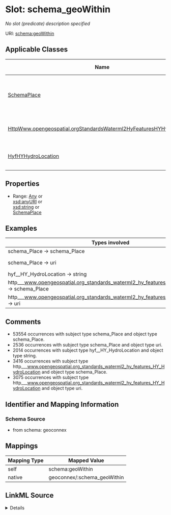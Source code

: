

# Slot: schema_geoWithin


_No slot (predicate) description specified_





URI: [schema:geoWithin](https://schema.org/geoWithin)



<!-- no inheritance hierarchy -->





## Applicable Classes

| Name | Description | Modifies Slot |
| --- | --- | --- |
| [SchemaPlace](../classes/SchemaPlace.md) | Entities that have a somewhat fixed, physical extension |  no  |
| [HttpWww.opengeospatial.orgStandardsWaterml2HyFeaturesHYHydroLocation](../classes/HttpWww.opengeospatial.orgStandardsWaterml2HyFeaturesHYHydroLocation.md) | No class (type) description specified |  no  |
| [HyfHYHydroLocation](../classes/HyfHYHydroLocation.md) | No class (type) description specified |  no  |







## Properties

* Range: [Any](../classes/Any.md)&nbsp;or&nbsp;<br />[xsd:anyURI](xsd:anyURI)&nbsp;or&nbsp;<br />[xsd:string](xsd:string)&nbsp;or&nbsp;<br />[SchemaPlace](../classes/SchemaPlace.md)






## Examples

| Types involved | Subject | Predicate | Object |
| --- | --- | --- | --- |
| schema_Place → schema_Place | https://geoconnex.us/ref/pws/WY5680122 | schema:geoWithin | https://geoconnex.us/ref/states/56 |
| schema_Place → uri | https://geoconnex.us/ca-gage-assessment/gages/09423350 | schema:geoWithin | https://geoconnex.us/nhdplusv2/huc12/150301020203 |
| hyf__HY_HydroLocation → string | https://geoconnex.us/iow/demo/AL00017 | schema:geoWithin | https://geoconnex.us/ref/hu08/03170008 |
| http___www.opengeospatial.org_standards_waterml2_hy_features_HY_HydroLocation → schema_Place | https://geoconnex.us/ornl/hydrosource/dams/999 | schema:geoWithin | https://geoconnex.us/ref/states/53 |
| http___www.opengeospatial.org_standards_waterml2_hy_features_HY_HydroLocation → uri | https://geoconnex.us/ornl/hydrosource/dams/1 | schema:geoWithin | https://geoconnex.us/nhdplusv2/huc12/102000000000 |


## Comments

* 53554 occurrences with subject type schema_Place and object type schema_Place.
* 2536 occurrences with subject type schema_Place and object type uri.
* 2014 occurrences with subject type hyf__HY_HydroLocation and object type string.
* 3416 occurrences with subject type http___www.opengeospatial.org_standards_waterml2_hy_features_HY_HydroLocation and object type schema_Place.
* 3075 occurrences with subject type http___www.opengeospatial.org_standards_waterml2_hy_features_HY_HydroLocation and object type uri.

## Identifier and Mapping Information







### Schema Source


* from schema: geoconnex




## Mappings

| Mapping Type | Mapped Value |
| ---  | ---  |
| self | schema:geoWithin |
| native | geoconnex/:schema_geoWithin |




## LinkML Source

<details>
```yaml
name: schema_geoWithin
description: No slot (predicate) description specified
comments:
- 53554 occurrences with subject type schema_Place and object type schema_Place.
- 2536 occurrences with subject type schema_Place and object type uri.
- 2014 occurrences with subject type hyf__HY_HydroLocation and object type string.
- 3416 occurrences with subject type http___www.opengeospatial.org_standards_waterml2_hy_features_HY_HydroLocation
  and object type schema_Place.
- 3075 occurrences with subject type http___www.opengeospatial.org_standards_waterml2_hy_features_HY_HydroLocation
  and object type uri.
examples:
- description: schema_Place → schema_Place
  object:
    example_object: https://geoconnex.us/ref/states/56
    example_predicate: schema:geoWithin
    example_subject: https://geoconnex.us/ref/pws/WY5680122
- description: schema_Place → uri
  object:
    example_object: https://geoconnex.us/nhdplusv2/huc12/150301020203
    example_predicate: schema:geoWithin
    example_subject: https://geoconnex.us/ca-gage-assessment/gages/09423350
- description: hyf__HY_HydroLocation → string
  object:
    example_object: https://geoconnex.us/ref/hu08/03170008
    example_predicate: schema:geoWithin
    example_subject: https://geoconnex.us/iow/demo/AL00017
- description: http___www.opengeospatial.org_standards_waterml2_hy_features_HY_HydroLocation
    → schema_Place
  object:
    example_object: https://geoconnex.us/ref/states/53
    example_predicate: schema:geoWithin
    example_subject: https://geoconnex.us/ornl/hydrosource/dams/999
- description: http___www.opengeospatial.org_standards_waterml2_hy_features_HY_HydroLocation
    → uri
  object:
    example_object: https://geoconnex.us/nhdplusv2/huc12/102000000000
    example_predicate: schema:geoWithin
    example_subject: https://geoconnex.us/ornl/hydrosource/dams/1
from_schema: geoconnex
rank: 1000
slot_uri: schema:geoWithin
alias: schema_geoWithin
domain_of:
- http___www.opengeospatial.org_standards_waterml2_hy_features_HY_HydroLocation
- hyf__HY_HydroLocation
- schema_Place
range: Any
any_of:
- range: uri
- range: string
- range: schema_Place

```
</details>